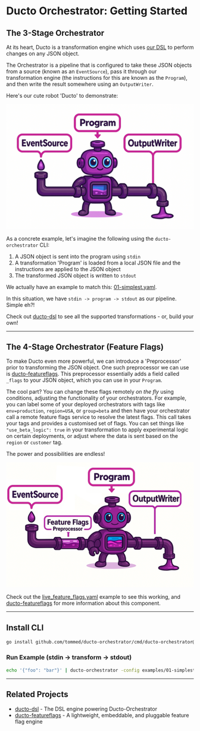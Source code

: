 # Ducto Orchestrator: Getting Started

## The 3-Stage Orchestrator 

At its heart, Ducto is a transformation engine which uses 
[our DSL](https://github.com/tommed/ducto-dsl) to perform 
changes on any JSON object.

The Orchestrator is a pipeline that is configured to take these JSON objects from a 
source (known as an `EventSource`), pass it through our transformation engine 
(the instructions for this are known as the `Program`), and then write the result
somewhere using an `OutputWriter`.

Here's our cute robot 'Ducto' to demonstrate:

<!--suppress HtmlDeprecatedAttribute -->
<p align="center">
  <img alt="Ducto's 3-stage pipeline" src="../assets/ducto-stages-three.png" />
</p>

As a concrete example, let's imagine the following using the `ducto-orchestrator` CLI:
1. A JSON object is sent into the program using `stdin`
2. A transformation 'Program' is loaded from a local JSON file and the instructions are applied to the JSON object
3. The transformed JSON object is written to `stdout`

We actually have an example to match this: [01-simplest.yaml](../examples/01-simplest.yaml).

In this situation, we have `stdin -> program -> stdout` as our pipeline. Simple eh?!

Check out [ducto-dsl](https://github.com/tommed/ducto-dsl) to see all the supported 
transformations - or, build your own!

---
## The 4-Stage Orchestrator (Feature Flags)

To make Ducto even more powerful, we can introduce a 'Preprocessor' prior to 
transforming the JSON object. One such preprocessor we can use is 
[ducto-featureflags](https://github.com/tommed/ducto-featureflags). This preprocessor essentially adds
a field called `_flags` to your JSON object, which you can use in your `Program`.

The cool part? You can change these flags remotely _on the fly_ using conditions, adjusting 
the functionality of your orchestrators. For example, you can label some of your 
deployed orchestrators with tags like `env=production`, `region=USA`, or `group=beta` and then
have your orchestrator call a remote feature flags service to resolve the latest flags.
This call takes your tags and provides a customised set of flags. You can set things 
like `"use_beta_logic": true` in your transformation to apply experimental logic on certain deployments,
or adjust where the data is sent based on the `region` or `customer` tag.

The power and possibilities are endless!

<!--suppress HtmlDeprecatedAttribute -->
<p align="center">
  <img alt="Ducto's 4-stage pipeline" src="../assets/ducto-stages-four.png" />
</p>

Check out the [live_feature_flags.yaml](../examples/live_feature_flags.yaml) example to 
see this working, and [ducto-featureflags](https://github.com/tommed/ducto-featureflags)
for more information about this component.

---
## Install CLI

```bash
go install github.com/tommed/ducto-orchestrator/cmd/ducto-orchestrator@latest
```

### Run Example (stdin → transform → stdout)

```bash
echo '{"foo": "bar"}' | ducto-orchestrator -config examples/01-simplest.yaml
```

---
## Related Projects
- [ducto-dsl](https://github.com/tommed/ducto-dsl) - The DSL engine powering Ducto-Orchestrator
- [ducto-featureflags](https://github.com/tommed/ducto-featureflags) - A lightweight, embeddable, and pluggable feature flag engine
